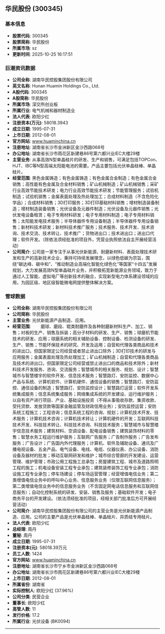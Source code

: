 ## 华民股份 (300345)

### 基本信息

- **股票代码**: 300345
- **股票简称**: 华民股份
- **所属市场**: sz
- **更新时间**: 2025-10-25 16:17:51

### 巨潮资讯数据

- **公司全称**: 湖南华民控股集团股份有限公司
- **英文名称**: Hunan Huamin Holdings Co., Ltd.
- **A股代码**: 300345
- **A股简称**: 华民股份
- **所属市场**: 深交所创业板
- **所属行业**: 电气机械和器材制造业
- **法人代表**: 欧阳少红
- **注册资本(万元)**: 58018.3943
- **成立日期**: 1995-07-31
- **上市日期**: 2012-08-01
- **官方网站**: www.huaminchina.cn
- **注册地址**: 湖南省长沙市金洲新区金沙西路068号
- **办公地址**: 湖南省长沙市雨花区新建巷86号第六都兴业IEC大楼29楼
- **主营业务**: 从事高效N型单晶硅片的研发、生产和销售，可满足包括TOPCon、HJT、IBC等N型高端太阳能电池的需要。产品主要包括光伏单晶硅棒、单晶硅片。
- **经营范围**: 黑色金属铸造；有色金属铸造；有色金属合金制造；有色金属合金销售；高性能有色金属及合金材料销售；矿山机械制造；矿山机械销售；采矿行业高效节能技术研发；电力行业高效节能技术研发；节能管理服务；试验机制造；试验机销售；金属表面处理及热处理加工；合成材料制造（不含危险化学品）；合成材料销售；3D打印服务；3D打印基础材料销售；增材制造装备制造；增材制造装备销售；光伏设备及元器件制造；光伏设备及元器件销售；光伏发电设备租赁；电子专用材料研发；电子专用材料制造；电子专用材料销售；太阳能发电技术服务；半导体器件专用设备制造；半导体器件专用设备销售；新材料技术研发；新材料技术推广服务；技术服务、技术开发、技术咨询、技术交流、技术转让、技术推广；货物进出口；技术进出口；进出口代理；软件开发。（除依法须经批准的项目外，凭营业执照依法自主开展经营活动）
- **公司简介**: 公司是一家专注于从事光伏新能源、耐磨新材料、表面处理技术研发和生产的高新技术企业，秉持可持续发展理念，以绿色低碳为宗旨，围绕“碳达峰、碳中和”、“推动制造业高端化智能化绿色化”等国家“十四五”发展规划，大力发展高效N型单晶硅片业务，并积极拓宽新能源业务领域，致力于通过人工智能、虚拟电厂等创新技术的融合，实现新型电力体系建设领域的应用，为园区级、地区级智能微电网提供整体解决方案。

### 雪球数据

- **公司全称**: 湖南华民控股集团股份有限公司
- **公司简称**: 华民股份
- **主营业务**: 光伏新能源产品制造、应用。
- **经营范围**: 　　磨球、磨段、辊类耐磨件及各种耐磨新材料生产、加工、销售；衬板的生产、销售及拆装；高分子材料的研发、生产、销售；球磨机节能技术的研发、应用；球磨系统的相关辅助设备、控制设备、检测设备的研发、生产、销售；节能环保技术的研究、开发及运用；自营和代理各类商品和技术的进出口，但国家限定公司经营或者禁止进出口除外；3D打印技术的研发与应用服务；金属表面处理及热处理加工；矿山机械制造；自营和代理各类商品及技术的进出口，但国家限定公司经营或禁止进出口的商品和技术除外；新材料技术开发服务、咨询、交流服务；智慧城市的相关服务、规划、设计；智慧城市与智慧楼宇的软件开发、信息技术服务；智慧路灯、安防监控、数据中心产品与系统、计算机软件、计算机硬件、通信设备的销售；智慧路灯、安防监控、通信设备的制造；智慧路灯、安防监控设计；智慧路灯运营；软件开发系统集成服务；信息系统集成服务；网络集成系统的开发建设、运行维护服务；以自有资产进行项目、产业、基础设施投资（不得从事吸收存款、集资收款、受托贷款、发放贷款等国家金融监管及财政信用业务）；安防监控运营；安防系统工程施工；工程咨询；信息系统工程的咨询、规划；计算机技术开发、技术服务；计算机技术咨询；计算机技术转让；计算机硬件的开发；互联网科技技术开发、科技技术转让、科技技术咨询、科技技术服务；智慧城市与智慧楼宇信息技术服务；建筑材料、空调设备、配电设备销售；建筑装饰材料的零售；智慧水务工程运行维护服务；互联网广告服务；广告制作服务；广告发布服务；广告设计；广告国内外代理服务；计算机、软件及辅助设备、通讯及广播电视设备、五金产品、电气设备、电线、电缆、仪器仪表、办公设备、消防设备及器材的批发；移动互联网研发和维护；城市综合管廊的开发建设、运营管理、维护管理；市政公用工程施工总承包；房屋建筑工程、城市及道路照明工程的施工；机电设备安装工程专业承包；建筑装修装饰工程专业承包；消防设施工程专业承包；停车场建设；停车场运营管理；经营增值电信业务；第二类增值电信业务中的呼叫中心业务、信息服务业务（仅限互联网信息服务）；第二类增值电信业务中的信息服务业务（不含固定网电话信息服务和互联网信息服务）；自动化控制系统的研发、安装、销售及服务；基础软件开发；电子商务平台的开发建设。（依法须经批准的项目，经相关部门批准后方可开展经营活动）
- **公司简介**: 湖南华民控股集团股份有限公司的主营业务是光伏新能源产品制造、应用。公司的主要产品是光伏单晶硅棒、单晶硅片、异质结专用硅片。
- **法人代表**: 欧阳少红
- **总经理**: 周丹
- **董秘**: 周丹
- **成立日期**: 1995-07-31
- **注册资本(元)**: 58018.39万元
- **员工人数**: 1424
- **官方网站**: www.huaminchina.cn
- **注册地址**: 湖南省长沙市宁乡市金洲新区金沙西路068号
- **办公地址**: 湖南省长沙市雨花区新建巷86号第六都兴业IEC大楼29楼
- **上市日期**: 2012-08-01
- **所属省份**: 湖南省
- **实际控制人**: 欧阳少红 (37.96%)
- **公司分类**: 民营企业
- **董事长**: 欧阳少红
- **高管人数**: 11
- **发行价格**: 17.2
- **所属行业**: 光伏设备 (BK0094)

---